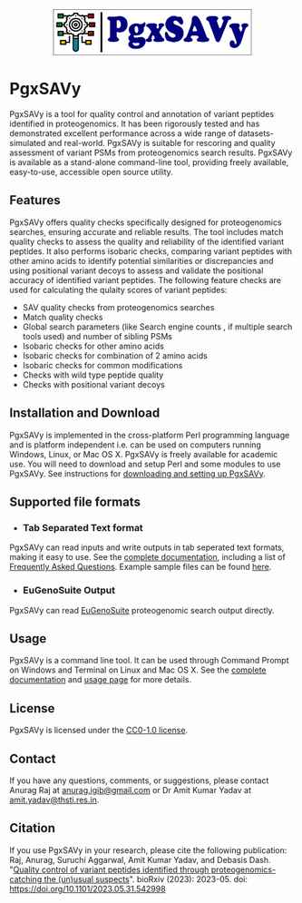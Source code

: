 <div align="center">
<img src="images/logo.jpg" width="350px"/>
</div>

# PgxSAVy
PgxSAVy is a tool for quality control and annotation of variant peptides identified in proteogenomics. It has been rigorously tested and has demonstrated excellent performance across a wide range of datasets- simulated and real-world. PgxSAVy is suitable for rescoring and quality assessment of variant PSMs from proteogenomics search results. PgxSAVy is available as a stand-alone command-line tool, providing freely available, easy-to-use, accessible open source utility.

## Features
PgxSAVy offers quality checks specifically designed for proteogenomics searches, ensuring accurate and reliable results. The tool includes match quality checks to assess the quality and reliability of the identified variant peptides. It also performs isobaric checks, comparing variant peptides with other amino acids to identify potential similarities or discrepancies and using positional variant decoys to assess and validate the positional accuracy of identified variant peptides. The following feature checks are used for calculating the qulaity scores of variant peptides:
-  SAV quality checks from proteogenomics searches
-  Match quality checks
-  Global search parameters (like Search engine counts , if multiple search tools used) and number of sibling PSMs
-  Isobaric checks for other amino acids
-  Isobaric checks for combination of 2 amino acids
-  Isobaric checks for common modifications
-  Checks with wild type peptide quality
-  Checks with positional variant decoys   

## Installation and Download
PgxSAVy is implemented in the cross-platform Perl programming language and is platform independent i.e. can be used on computers running Windows, Linux, or Mac OS X. PgxSAVy is freely available for academic use. You will need to download and setup Perl and some modules to use PgxSAVy. See instructions for [downloading and setting up PgxSAVy](https://github.com/anuragraj/PgxSAVy/wiki/Installation).

## Supported file formats
- ### Tab Separated Text format
PgxSAVy can read inputs and write outputs in tab seperated text formats, making it easy to use. See the [complete documentation](https://github.com/anuragraj/PgxSAVy/wiki), including a list of [Frequently Asked Questions](https://github.com/anuragraj/PgxSAVy/wiki/Frequently-Asked-Questions). Example sample files can be found [here](https://github.com/anuragraj/PgxSAVy/wiki/Examples).

- ### EuGenoSuite Output
PgxSAVy can read [EuGenoSuite](https://github.com/anuragraj/EuGenoSuite) proteogenomic search output directly. 

## Usage
PgxSAVy is a command line tool. It can be used through Command Prompt on Windows and Terminal on Linux and Mac OS X. See the [complete documentation](https://github.com/anuragraj/PgxSAVy/wiki/Overview) and [usage page](https://github.com/anuragraj/PgxSAVy/wiki/Usage) for more details.


## License
PgxSAVy is licensed under the [CC0-1.0 license](https://github.com/anuragraj/PgxSAVy/blob/main/LICENSE).


## Contact
If you have any questions, comments, or suggestions, please contact Anurag Raj at anurag.igib@gmail.com or Dr Amit Kumar Yadav at amit.yadav@thsti.res.in.

## Citation
If you use PgxSAVy in your research, please cite the following publication:  
Raj, Anurag, Suruchi Aggarwal, Amit Kumar Yadav, and Debasis Dash. "[Quality control of variant peptides identified through proteogenomics- catching the (un)usual suspects](https://www.biorxiv.org/content/10.1101/2023.05.31.542998v2.full)". bioRxiv (2023): 2023-05. doi: https://doi.org/10.1101/2023.05.31.542998

